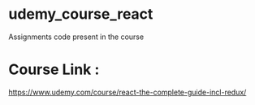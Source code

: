 # udemy_course_react
Assignments code present in the course

# Course Link :
https://www.udemy.com/course/react-the-complete-guide-incl-redux/
